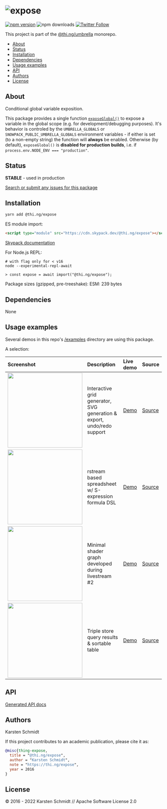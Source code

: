 <!-- This file is generated - DO NOT EDIT! -->

# ![expose](https://media.thi.ng/umbrella/banners-20220914/thing-expose.svg?a181061a)

[![npm version](https://img.shields.io/npm/v/@thi.ng/expose.svg)](https://www.npmjs.com/package/@thi.ng/expose)
![npm downloads](https://img.shields.io/npm/dm/@thi.ng/expose.svg)
[![Twitter Follow](https://img.shields.io/twitter/follow/thing_umbrella.svg?style=flat-square&label=twitter)](https://twitter.com/thing_umbrella)

This project is part of the
[@thi.ng/umbrella](https://github.com/thi-ng/umbrella/) monorepo.

- [About](#about)
- [Status](#status)
- [Installation](#installation)
- [Dependencies](#dependencies)
- [Usage examples](#usage-examples)
- [API](#api)
- [Authors](#authors)
- [License](#license)

## About

Conditional global variable exposition.

This package provides a single function
[`exposeGlobal()`](https://docs.thi.ng/umbrella/expose/modules.html#exposeGlobal)
to expose a variable in the global scope (e.g. for development/debugging
purposes). It's behavior is controled by the `UMBRELLA_GLOBALS` or
`SNOWPACK_PUBLIC_UMBRELLA_GLOBALS` environment variables - if either is set (to
a non-empty string) the function will **always** be enabled. Otherwise (by
default), `exposeGlobal()` is **disabled for production builds**, i.e. if
`process.env.NODE_ENV === "production"`.

## Status

**STABLE** - used in production

[Search or submit any issues for this package](https://github.com/thi-ng/umbrella/issues?q=%5Bexpose%5D+in%3Atitle)

## Installation

```bash
yarn add @thi.ng/expose
```

ES module import:

```html
<script type="module" src="https://cdn.skypack.dev/@thi.ng/expose"></script>
```

[Skypack documentation](https://docs.skypack.dev/)

For Node.js REPL:

```text
# with flag only for < v16
node --experimental-repl-await

> const expose = await import("@thi.ng/expose");
```

Package sizes (gzipped, pre-treeshake): ESM: 239 bytes

## Dependencies

None

## Usage examples

Several demos in this repo's
[/examples](https://github.com/thi-ng/umbrella/tree/develop/examples)
directory are using this package.

A selection:

| Screenshot                                                                                                                 | Description                                                            | Live demo                                                 | Source                                                                                 |
|:---------------------------------------------------------------------------------------------------------------------------|:-----------------------------------------------------------------------|:----------------------------------------------------------|:---------------------------------------------------------------------------------------|
| <img src="https://raw.githubusercontent.com/thi-ng/umbrella/develop/assets/examples/rstream-grid.jpg" width="240"/>        | Interactive grid generator, SVG generation & export, undo/redo support | [Demo](https://demo.thi.ng/umbrella/rstream-grid/)        | [Source](https://github.com/thi-ng/umbrella/tree/develop/examples/rstream-grid)        |
| <img src="https://raw.githubusercontent.com/thi-ng/umbrella/develop/assets/examples/rstream-spreadsheet.png" width="240"/> | rstream based spreadsheet w/ S-expression formula DSL                  | [Demo](https://demo.thi.ng/umbrella/rstream-spreadsheet/) | [Source](https://github.com/thi-ng/umbrella/tree/develop/examples/rstream-spreadsheet) |
| <img src="https://raw.githubusercontent.com/thi-ng/umbrella/develop/assets/examples/shader-graph.jpg" width="240"/>        | Minimal shader graph developed during livestream #2                    | [Demo](https://demo.thi.ng/umbrella/shader-graph/)        | [Source](https://github.com/thi-ng/umbrella/tree/develop/examples/shader-graph)        |
| <img src="https://raw.githubusercontent.com/thi-ng/umbrella/develop/assets/examples/triple-query.png" width="240"/>        | Triple store query results & sortable table                            | [Demo](https://demo.thi.ng/umbrella/triple-query/)        | [Source](https://github.com/thi-ng/umbrella/tree/develop/examples/triple-query)        |

## API

[Generated API docs](https://docs.thi.ng/umbrella/expose/)

## Authors

Karsten Schmidt

If this project contributes to an academic publication, please cite it as:

```bibtex
@misc{thing-expose,
  title = "@thi.ng/expose",
  author = "Karsten Schmidt",
  note = "https://thi.ng/expose",
  year = 2016
}
```

## License

&copy; 2016 - 2022 Karsten Schmidt // Apache Software License 2.0
